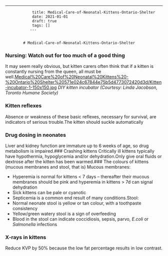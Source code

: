 ---
                title: Medical-Care-of-Neonatal-Kittens-Ontario-Shelter
                date: 2021-01-01    
                draft: true
                tags: []
               ---


            # Medical-Care-of-Neonatal-Kittens-Ontario-Shelter

### Nursing: Watch out for too much of a good thing
It may seem really obvious, but kitten carers often think that if a kitten is constantly nursing from the queen, all must be well.[Medical%20Care%20of%20Neonatal%20Kittens%20-%20Ontario%20Shelter%20571e024c67844e75b5d4773072420d3d/Kitten-incubator-1-150x150.jpg](Medical%20Care%20of%20Neonatal%20Kittens%20-%20Ontario%20Shelter%20571e024c67844e75b5d4773072420d3d/Kitten-incubator-1-150x150.jpg)
*DIY kitten incubator (Courtesy: Linda Jacobson, Toronto Humane Society)*
### Kitten reflexes
Absence or weakness of these basic reflexes, necessary for survival, are indicators of serious trouble.The kitten should suckle automatically
### Drug dosing in neonates
Liver and kidney function are immature up to 6 weeks of age, so drug metabolism is impaired.### Crashing kittens
Critically ill kittens typically have hypothermia, hypoglycemia and/or dehydration.Only give oral fluids or dextrose after the kitten has been warmed.### The colours of kittens (mucous membranes and stool, that is)
Mucous membranes:
- Hyperemia is normal for kittens < 7 days – thereafter their mucous membranes should be pink and hyperemia in kittens > 7d can signal dehydration
- Sick kittens can be pale or cyanotic
- Septicemia is a common end result of many conditions.Stool:
- Normal neonate stool is yellow or tan colour, with a toothpaste consistency
- Yellow/green watery stool is a sign of overfeeding
- Blood in the stool can indicate coccidiosis, sepsis, parvo, *E.coli* or *Salmonella* infections
### X-rays in kittens
Reduce KVP by 50% because the low fat percentage results in low contrast.